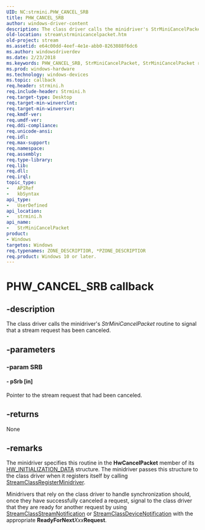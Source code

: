 ```yaml
---
UID: NC:strmini.PHW_CANCEL_SRB
title: PHW_CANCEL_SRB
author: windows-driver-content
description: The class driver calls the minidriver's StrMiniCancelPacket routine to signal that a stream request has been canceled.
old-location: stream\strminicancelpacket.htm
old-project: stream
ms.assetid: e64c00dd-4eef-4e1e-abb0-8263088f6dc6
ms.author: windowsdriverdev
ms.date: 2/23/2018
ms.keywords: PHW_CANCEL_SRB, StrMiniCancelPacket, StrMiniCancelPacket routine [Streaming Media Devices], stream.strminicancelpacket, strmini-routines_976ab3d0-d8aa-4121-a0a8-b37d08a07219.xml, strmini/StrMiniCancelPacket
ms.prod: windows-hardware
ms.technology: windows-devices
ms.topic: callback
req.header: strmini.h
req.include-header: Strmini.h
req.target-type: Desktop
req.target-min-winverclnt: 
req.target-min-winversvr: 
req.kmdf-ver: 
req.umdf-ver: 
req.ddi-compliance: 
req.unicode-ansi: 
req.idl: 
req.max-support: 
req.namespace: 
req.assembly: 
req.type-library: 
req.lib: 
req.dll: 
req.irql: 
topic_type:
-	APIRef
-	kbSyntax
api_type:
-	UserDefined
api_location:
-	strmini.h
api_name:
-	StrMiniCancelPacket
product:
- Windows
targetos: Windows
req.typenames: ZONE_DESCRIPTIOR, *PZONE_DESCRIPTIOR
req.product: Windows 10 or later.
---
```


# PHW_CANCEL_SRB callback


## -description


The class driver calls the minidriver's <i>StrMiniCancelPacket</i> routine to signal that a stream request has been canceled.


## -parameters




### -param SRB








#### - pSrb [in]

Pointer to the stream request that had been canceled.


## -returns



None




## -remarks



The minidriver specifies this routine in the <b>HwCancelPacket</b> member of its <a href="https://msdn.microsoft.com/library/windows/hardware/ff559682">HW_INITIALIZATION_DATA</a> structure. The minidriver passes this structure to the class driver when it registers itself by calling <a href="https://msdn.microsoft.com/library/windows/hardware/ff568263">StreamClassRegisterMinidriver</a>.

Minidrivers that rely on the class driver to handle synchronization should, once they have successfully canceled a request, signal to the class driver that they are ready for another request by using <a href="https://msdn.microsoft.com/library/windows/hardware/ff568266">StreamClassStreamNotification</a> or <a href="https://msdn.microsoft.com/library/windows/hardware/ff568239">StreamClassDeviceNotification</a> with the appropriate <b>ReadyForNext</b><i>Xxx</i><b>Request</b>.




